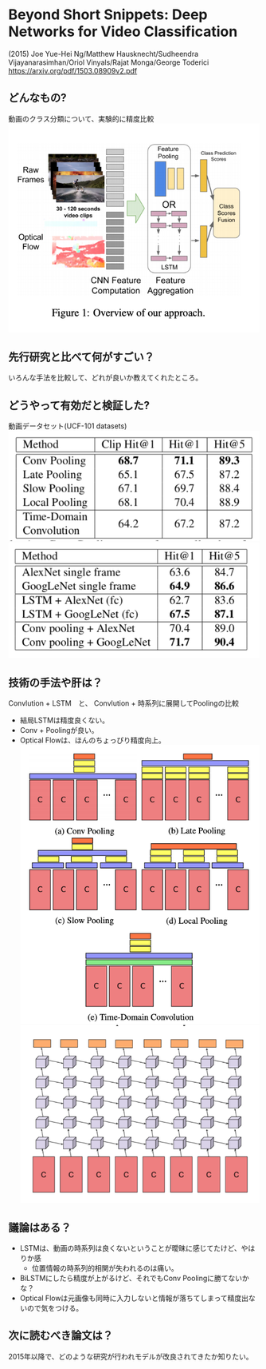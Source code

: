 # Beyond Short Snippets: Deep Networks for Video Classification
(2015) Joe Yue-Hei Ng/Matthew Hausknecht/Sudheendra Vijayanarasimhan/Oriol Vinyals/Rajat Monga/George Toderici
https://arxiv.org/pdf/1503.08909v2.pdf

## どんなもの?
動画のクラス分類について、実験的に精度比較
![video_classification](https://github.com/NCC-AI/Study/blob/images/video_classification/summary.png)

## 先行研究と比べて何がすごい？
いろんな手法を比較して、どれが良いか教えてくれたところ。

## どうやって有効だと検証した?
動画データセット(UCF-101 datasets)
![result1](https://github.com/NCC-AI/Study/blob/images/video_classification/result1.png)
![result2](https://github.com/NCC-AI/Study/blob/images/video_classification/result2.png)

## 技術の手法や肝は？
Convlution + LSTM　と、 Convlution + 時系列に展開してPoolingの比較
- 結局LSTMは精度良くない。
- Conv + Poolingが良い。
- Optical Flowは、ほんのちょっぴり精度向上。
![conv pooling](https://github.com/NCC-AI/Study/blob/images/video_classification/conv+pooling.png)
![lstm](https://github.com/NCC-AI/Study/blob/images/video_classification/lstm.png)

## 議論はある？
- LSTMは、動画の時系列は良くないということが曖昧に感じてたけど、やはりか感
    - 位置情報の時系列的相関が失われるのは痛い。
- BiLSTMにしたら精度が上がるけど、それでもConv Poolingに勝てないかな？
- Optical Flowは元画像も同時に入力しないと情報が落ちてしまって精度出ないので気をつける。

## 次に読むべき論文は？
2015年以降で、どのような研究が行われモデルが改良されてきたか知りたい。
